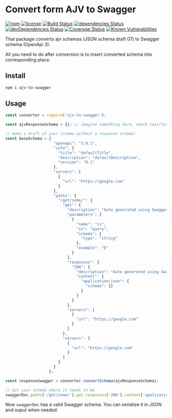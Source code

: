 # Convert form AJV to Swagger

[![npm](https://img.shields.io/npm/v/swagger-ajv-converter.svg)](https://npm.im/swagger-ajv-converter)
[![license](https://img.shields.io/npm/l/swagger-ajv-converter.svg)](https://npm.im/swagger-ajv-converter)
[![Build Status](https://travis-ci.org/bollwar404/swagger-ajv-converter.svg?branch=master)](https://travis-ci.org/bollwar404/swagger-ajv-converter)
[![dependencies Status](https://david-dm.org/bollwar404/swagger-ajv-converter/status.svg)](https://david-dm.org/bollwar404/swagger-ajv-converter)
[![devDependencies Status](https://david-dm.org/bollwar404/swagger-ajv-converter/dev-status.svg)](https://david-dm.org/bollwar404/swagger-ajv-converter?type=dev)
[![Coverage Status](https://coveralls.io/repos/github/bollwar404/swagger-ajv-converter/badge.svg?branch=master)](https://coveralls.io/github/bollwar404/swagger-ajv-converter?branch=master)
[![Known Vulnerabilities](https://snyk.io/test/github/bollwar404/swagger-ajv-converter/badge.svg)](https://snyk.io/test/github/bollwar404/swagger-ajv-converter)

That package converts ajv schemas (JSON schema draft 07) to Swagger schema (OpenApi 3).

All you need to do after conversion is to insert converted schema into corresponding place.

## Install

```bash
npm i ajv-to-swagger
```

## Usage

```js
const convertor = require('ajv-to-swagger');

const ajvResponseSchema = {}; // imagine something here, check test/test.js for an example

// make a draft of your schema without a response schema:
const baseSchema = {
                     "openapi": "3.0.1",
                     "info": {
                       "title": "defaultTitle",
                       "description": "defaultDescription",
                       "version": "0.1"
                     },
                     "servers": [
                       {
                         "url": "https://google.com"
                       }
                     ],
                     "paths": {
                       "/get/some/": {
                         "get": {
                           "description": "Auto generated using Swagger Inspector",
                           "parameters": [
                             {
                               "name": "cs",
                               "in": "query",
                               "schema": {
                                 "type": "string"
                               },
                               "example": "E"
                             }
                           ],
                           "responses": {
                             "200": {
                               "description": "Auto generated using Swagger Inspector",
                               "content": {
                                 "application/json": {
                                   "schema": {}
                                 }
                               }
                             }
                           },
                           "servers": [
                             {
                               "url": "https://google.com"
                             }
                           ]
                         },
                         "servers": [
                           {
                             "url": "https://google.com"
                           }
                         ]
                       }
                     }
                   };

const responseSwagger = convertor.convertSchema(ajvResponseSchema);

// put your schema where it needs to be
swaggerDoc.paths['/get/some/'].get.responses['200'].content['application/json'].schema = convertedSchema.schema;
```

Now `swaggerDoc` has a valid Swagger schema. You can serialize it in JSON and ouput when needed.
